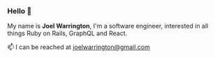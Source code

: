 ### Hello 👋

My name is <b>Joel Warrington</b>, I'm a software engineer, interested in all things Ruby on Rails, GraphQL and React.

📫  I can be reached at [joelwarrington@gmail.com](mailto:joelwarrington@gmail.com)
